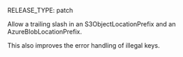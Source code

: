 RELEASE_TYPE: patch

Allow a trailing slash in an S3ObjectLocationPrefix and an AzureBlobLocationPrefix.

This also improves the error handling of illegal keys.